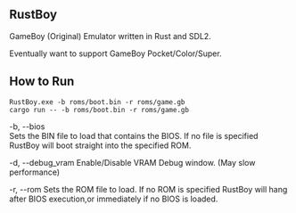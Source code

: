 ## RustBoy
GameBoy (Original) Emulator written in Rust and SDL2.

Eventually want to support GameBoy Pocket/Color/Super.

## How to Run

    RustBoy.exe -b roms/boot.bin -r roms/game.gb
    cargo run -- -b roms/boot.bin -r roms/game.gb

-b, --bios <FILE>          
Sets the BIN file to load that contains the BIOS. If no file is specified RustBoy will boot straight into the specified ROM.

-d, --debug_vram <BOOL>
Enable/Disable VRAM Debug window. (May slow performance)

-r, --rom <FILE>
Sets the ROM file to load. If no ROM is specified RustBoy will hang after BIOS execution,or immediately if no BIOS is loaded.


